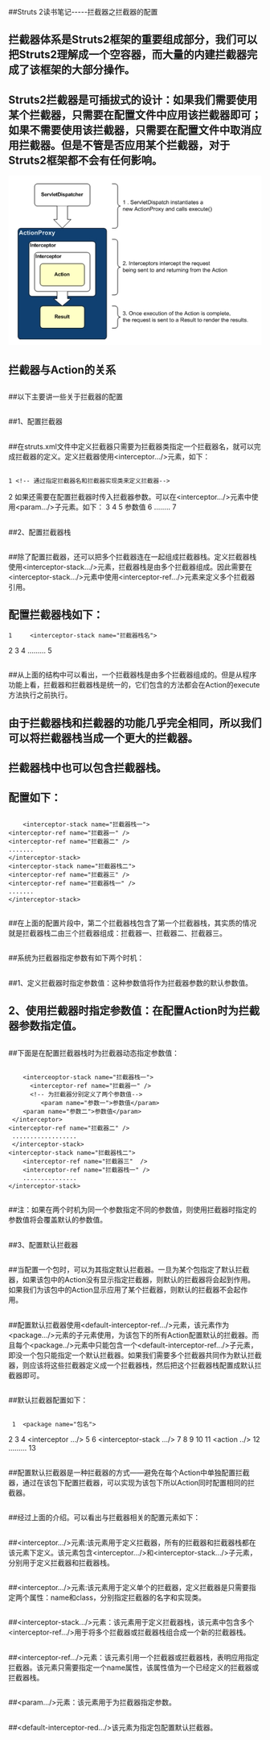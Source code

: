 ##Struts 2读书笔记-----拦截器之拦截器的配置

##
## 拦截器体系是Struts2框架的重要组成部分，我们可以把Struts2理解成一个空容器，而大量的内建拦截器完成了该框架的大部分操作。


##
## Struts2拦截器是可插拔式的设计：如果我们需要使用某个拦截器，只需要在配置文件中应用该拦截器即可；如果不需要使用该拦截器，只需要在配置文件中取消应用拦截器。但是不管是否应用某个拦截器，对于Struts2框架都不会有任何影响。
 ![Alt text](../md/img/0_1331652245hKfF.gif)


##
## 拦截器与Action的关系


##
##以下主要讲一些关于拦截器的配置


##
##1、配置拦截器


##
##在struts.xml文件中定义拦截器只需要为拦截器类指定一个拦截器名，就可以完成拦截器的定义。定义拦截器使用<interceptor.../>元素，如下：


##
##

	1 <!-- 通过指定拦截器名和拦截器实现类来定义拦截器-->
2  <interceptor name="拦截器名" class="拦截器实现类" />      如果还需要在配置拦截器时传入拦截器参数。可以在<interceptor.../>元素中使用<param.../>子元素。如下：
3 
4   <interceptor name="拦截器名" class="拦截器实现类">
5     <param name="参数名">参数值</param>
6      ........
7    </interceptor>



##
##


##
##


##
##


##
##2、配置拦截器栈


##
##除了配置拦截器，还可以把多个拦截器连在一起组成拦截器栈。定义拦截器栈使用<interceptor-stack.../>元素，拦截器栈是由多个拦截器组成。因此需要在<interceptor-stack.../>元素中使用<interceptor-ref.../>元素来定义多个拦截器引用。


##
## 配置拦截器栈如下：

	1     <interceptor-stack name="拦截器栈名">
2     <interceptor-ref name="拦截器名" />
3     <interceptor-ref name="拦截器名" />
4     .........
5     </interceptor-stack>



##
##


##
##


##
##从上面的结构中可以看出，一个拦截器栈是由多个拦截器组成的。但是从程序功能上看，拦截器和拦截器栈是统一的，它们包含的方法都会在Action的execute方法执行之前执行。


##
## 由于拦截器栈和拦截器的功能几乎完全相同，所以我们可以将拦截器栈当成一个更大的拦截器。


##
## 拦截器栈中也可以包含拦截器栈。


##
## 配置如下：


##
##

	    <interceptor-stack name="拦截器栈一">
    <interceptor-ref name="拦截器一" />
    <interceptor-ref name="拦截器二" />
    .......
    </interceptor-stack>
    <interceptor-stack name="拦截器栈二">
    <interceptor-ref name="拦截器三" />
    <interceptor-ref name="拦截器栈一" />
    .......
    </interceptor-stack>



##
##


##
##


##
##在上面的配置片段中，第二个拦截器栈包含了第一个拦截器栈，其实质的情况就是拦截器栈二由三个拦截器组成：拦截器一、拦截器二、拦截器三。


##
##系统为拦截器指定参数有如下两个时机：


##
##1、定义拦截器时指定参数值：这种参数值将作为拦截器参数的默认参数值。


##
## 2、使用拦截器时指定参数值：在配置Action时为拦截器参数指定值。


##
##下面是在配置拦截器栈时为拦截器动态指定参数值：


##
##

	    <interceoptor-stack name="拦截器栈一">
          <interceptor-ref name="拦截器一" />
          <!-- 为拦截器分别定义了两个参数值-->
             <param name="参数一">参数值</param>
        <param name="参数二">参数值</param>
     </interceptor>
    <interceptor-ref name="拦截器二" />
     ..................
     </interceptor-stack>
    <interceptor-stack name="拦截器栈二">
        <interceptor-ref name="拦截器三"  />
        <interceptor-ref name="拦截器栈一" />
        ...............
    </interceptor-stack>



##
##


##
##


##
##注：如果在两个时机为同一个参数指定不同的参数值，则使用拦截器时指定的参数值将会覆盖默认的参数值。


##
##3、配置默认拦截器


##
##当配置一个包时，可以为其指定默认拦截器。一旦为某个包指定了默认拦截器，如果该包中的Action没有显示指定拦截器，则默认的拦截器将会起到作用。如果我们为该包中的Action显示应用了某个拦截器，则默认的拦截器不会起作用。


##
##配置默认拦截器使用<default-interceptor-ref.../>元素，该元素作为<package.../>元素的子元素使用，为该包下的所有Action配置默认的拦截器。而且每个<package../>元素中只能包含一个<default-interceptor-ref.../>子元素，即没一个包只能指定一个默认拦截器。如果我们需要多个拦截器共同作为默认拦截器，则应该将这些拦截器定义成一个拦截器栈，然后把这个拦截器栈配置成默认拦截器即可。


##
##默认拦截器配置如下：



##
##

	 1  <package name="包名">
 2     <interceptors>
 3     <!-- 定义拦截器-->
 4     <interceptor .../>
 5     <!-- 定义拦截器栈-->
 6     <interceptor-stack .../>
 7     </interceptors>
 8   <!-- 配置该包下的默认拦截器-->
 9 <default-interceptor-ref name="拦截器名或者拦截器栈名" />
10 <!-- 配置多个Action-->
11 <action ../>
12 .........
13 </package>



##
##


##
##


##
##配置默认拦截器是一种拦截器的方式——避免在每个Action中单独配置拦截器，通过在该包下配置拦截器，可以实现为该包下所以Action同时配置相同的拦截器。


##
##经过上面的介绍。可以看出与拦截器相关的配置元素如下：


##
##<interceptor.../>元素:该元素用于定义拦截器，所有的拦截器和拦截器栈都在该元素下定义。该元素包含<interceptor.../>和<interceptor-stack.../>子元素，分别用于定义拦截器和拦截器栈。


##
##<interceptor.../>元素:该元素用于定义单个的拦截器，定义拦截器是只需要指定两个属性：name和class，分别指定拦截器的名字和实现类。


##
##<interceptor-stack.../>元素：该元素用于定义拦截器栈，该元素中包含多个<interceptor-ref.../>用于将多个拦截器或拦截器栈组合成一个新的拦截器栈。


##
##<interceptor-ref.../>元素：该元素引用一个拦截器或拦截器栈，表明应用指定拦截器。该元素只需要指定一个name属性，该属性值为一个已经定义的拦截器或拦截器栈。


##
##<param.../>元素：该元素用于为拦截器指定参数。


##
##<default-interceptor-red.../>该元素为指定包配置默认拦截器。
